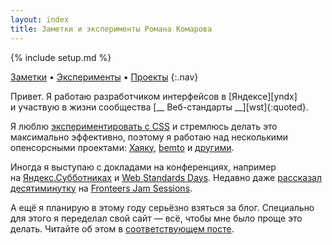 ```yaml
---
layout: index
title: Заметки и эксперименты Романа Комарова
---
```

{% include setup.md %}

[Заметки](issues/) • [Эксперименты](fun/) • [Проекты](projects/)
{:.nav}

Привет. Я работаю разработчиком интерфейсов в [Яндексе][yndx] и участвую в жизни сообщества [__ Веб-стандарты __][wst]{:quoted}.


Я люблю [экспериментировать с CSS](fun/) и стремлюсь делать это максимально эффективно, поэтому я работаю над несколькими опенсорсными проектами: [Хаяку](http://hayakubundle.com), [bemto](gh:kizu/bemto) и [другими](gh:kizu?tab=repositories).

Иногда я выступаю с докладами на конференциях, например на [Яндекс.Субботниках](http://events.yandex.ru/search/?text=Роман+Комаров) и [Web Standards Days](http://webstandardsdays.ru). Недавно даже [рассказал десятиминутку](http://vimeo.com/51897358) на [Fronteers Jam Sessions](http://fronteers.nl/congres/2012/jam-session).

А ещё я планирую в этому году серьёзно взяться за блог. Специально для этого я переделал свой сайт — всё, чтобы мне было проще это делать. Читайте об этом в [соответствующем посте](issues/restart/).
